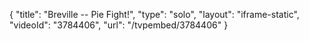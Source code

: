 {
    "title": "Breville -- Pie Fight!",
    "type": "solo",
    "layout": "iframe-static",
    "videoId": "3784406",
    "url": "\/tvpembed\/3784406"
}